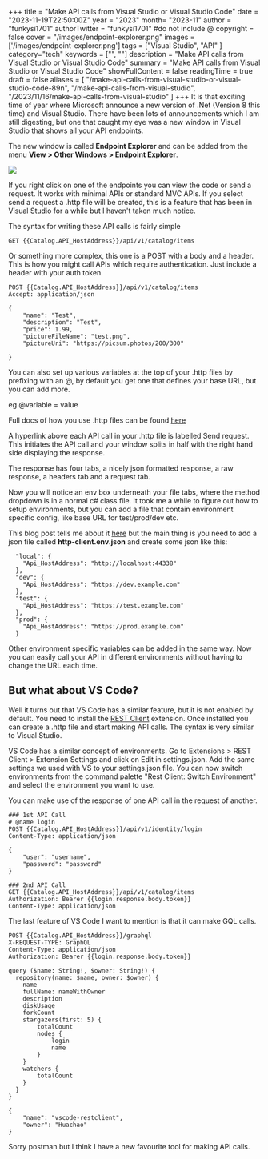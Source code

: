 +++
title = "Make API calls from Visual Studio or Visual Studio Code"
date = "2023-11-19T22:50:00Z"
year = "2023"
month= "2023-11"
author = "funkysi1701"
authorTwitter = "funkysi1701" #do not include @
copyright = false
cover = "/images/endpoint-explorer.png"
images = ['/images/endpoint-explorer.png']
tags = ["Visual Studio", "API" ]
category="tech"
keywords = ["", ""]
description = "Make API calls from Visual Studio or Visual Studio Code"
summary = "Make API calls from Visual Studio or Visual Studio Code"
showFullContent = false
readingTime = true
draft = false
aliases = [
    "/make-api-calls-from-visual-studio-or-visual-studio-code-89n",
    "/make-api-calls-from-visual-studio",
    "/2023/11/16/make-api-calls-from-visual-studio"
]
+++
It is that exciting time of year where Microsoft announce a new version of .Net (Version 8 this time) and Visual Studio. There have been lots of announcements which I am still digesting, but one that caught my eye was a new window in Visual Studio that shows all your API endpoints.

The new window is called **Endpoint Explorer** and can be added from the menu **View > Other Windows > Endpoint Explorer**.

![](/images/endpoint-explorer.png)

If you right click on one of the endpoints you can view the code or send a request. It works with minimal APIs or standard MVC APIs. If you select send a request a .http file will be created, this is a feature that has been in Visual Studio for a while but I haven't taken much notice.

The syntax for writing these API calls is fairly simple

```
GET {{Catalog.API_HostAddress}}/api/v1/catalog/items
```

Or something more complex, this one is a POST with a body and a header. This is how you might call APIs which require authentication. Just include a header with your auth token.


```
POST {{Catalog.API_HostAddress}}/api/v1/catalog/items
Accept: application/json

{
    "name": "Test",
    "description": "Test",
    "price": 1.99,
    "pictureFileName": "test.png",
    "pictureUri": "https://picsum.photos/200/300"

}

```

You can also set up various variables at the top of your .http files by prefixing with an @, by default you get one that defines your base URL, but you can add more. 

eg @variable = value

Full docs of how you use .http files can be found [here](https://learn.microsoft.com/en-us/aspnet/core/test/http-files?view=aspnetcore-8.0) 

A hyperlink above each API call in your .http file is labelled Send request. This initiates the API call and your window splits in half with the right hand side displaying the response.

The response has four tabs, a nicely json formatted response, a raw response, a headers tab and a request tab.

Now you will notice an env box underneath your file tabs, where the method dropdown is in a normal c# class file. It took me a while to figure out how to setup environments, but you can add a file that contain environment specific config, like base URL for test/prod/dev etc.

This blog post tells me about it [here](https://devblogs.microsoft.com/visualstudio/safely-use-secrets-in-http-requests-in-visual-studio-2022/) but the main thing is you need to add a json file called **http-client.env.json** and create some json like this:

```
  "local": {
    "Api_HostAddress": "http://localhost:44338"
  },
  "dev": {
    "Api_HostAddress": "https://dev.example.com"
  },
  "test": {
    "Api_HostAddress": "https://test.example.com"
  },
  "prod": {
    "Api_HostAddress": "https://prod.example.com"
  }
```

Other environment specific variables can be added in the same way. Now you can easily call your API in different environments without having to change the URL each time.

## But what about VS Code? 

Well it turns out that VS Code has a similar feature, but it is not enabled by default. You need to install the [REST Client](https://marketplace.visualstudio.com/items?itemName=humao.rest-client) extension. Once installed you can create a .http file and start making API calls. The syntax is very similar to Visual Studio.

VS Code has a similar concept of environments. Go to Extensions > REST Client > Extension Settings and click on Edit in settings.json. Add the same settings we used with VS to your settings.json file. You can now switch environments from the command palette "Rest Client: Switch Environment" and select the environment you want to use.

You can make use of the response of one API call in the request of another.

```
### 1st API Call
# @name login
POST {{Catalog.API_HostAddress}}/api/v1/identity/login
Content-Type: application/json

{
    "user": "username",
    "password": "password"
}

### 2nd API Call
GET {{Catalog.API_HostAddress}}/api/v1/catalog/items
Authorization: Bearer {{login.response.body.token}}
Content-Type: application/json

```

The last feature of VS Code I want to mention is that it can make GQL calls.

```
POST {{Catalog.API_HostAddress}}/graphql
X-REQUEST-TYPE: GraphQL
Content-Type: application/json
Authorization: Bearer {{login.response.body.token}}

query ($name: String!, $owner: String!) {
  repository(name: $name, owner: $owner) {
    name
    fullName: nameWithOwner
    description
    diskUsage
    forkCount
    stargazers(first: 5) {
        totalCount
        nodes {
            login
            name
        }
    }
    watchers {
        totalCount
    }
  }
}

{
    "name": "vscode-restclient",
    "owner": "Huachao"
}
```

Sorry postman but I think I have a new favourite tool for making API calls.

